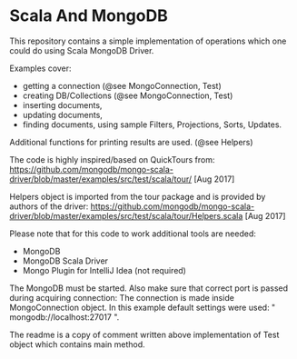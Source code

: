 # Scala And MongoDB 

This repository contains a simple implementation
of operations which one could do using Scala MongoDB Driver.

Examples cover:
+ getting a connection (@see MongoConnection, Test)
+ creating DB/Collections (@see MongoConnection, Test)
+ inserting documents,
+ updating documents,
+ finding documents,
using sample Filters, Projections, Sorts, Updates.

Additional functions for printing results are used.
(@see Helpers)

The code is highly inspired/based on QuickTours from:
https://github.com/mongodb/mongo-scala-driver/blob/master/examples/src/test/scala/tour/ [Aug 2017]

Helpers object is imported from the tour package and is provided by authors of the driver:
https://github.com/mongodb/mongo-scala-driver/blob/master/examples/src/test/scala/tour/Helpers.scala [Aug 2017]

Please note that for this code to work additional tools are needed:
+ MongoDB
+ MongoDB Scala Driver
+ Mongo Plugin for IntelliJ Idea (not required)

The MongoDB must be started.
Also make sure that correct port is passed during acquiring connection:
The connection is made inside MongoConnection object.
In this example default settings were used:
" mongodb://localhost:27017 ".

The readme is a copy of comment written above implementation of Test object which contains main method.

